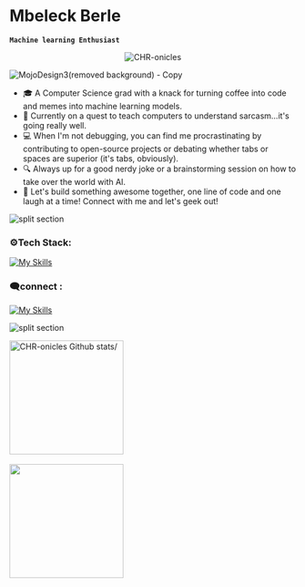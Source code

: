 # Mbeleck Berle
**`Machine learning Enthusiast`**

<p align="center"> <img src="https://komarev.com/ghpvc/?username=MbeleckBerle&label=Profile%20views&color=E0245E&style=flat" alt="CHR-onicles" /> </p>

![MojoDesign3(removed background) - Copy](https://github.com/MbeleckBerle/MbeleckBerle/assets/91129216/83cf9f32-f370-4243-a16f-74348540ab98)

<ul>
<li> 🎓 A Computer Science grad with a knack for turning coffee into code and memes into machine learning models.</li>
<li> 🧠 Currently on a quest to teach computers to understand sarcasm...it's going really well.</li>
<li> 💻 When I'm not debugging, you can find me procrastinating by contributing to open-source projects or debating whether tabs or spaces are superior (it's tabs, obviously).</li>
<li> 🔍 Always up for a good nerdy joke or a brainstorming session on how to take over the world with AI.</li>
<li> 🚀 Let's build something awesome together, one line of code and one laugh at a time! Connect with me and let's geek out!</li>
</ul>


![split section](https://github.com/user-attachments/assets/4a8b3f90-8837-4a67-bf4e-7d75f90b50b9)
<h3 align="left">⚙Tech Stack:</h3>

[![My Skills](https://skillicons.dev/icons?i=tensorflow,pytorch,python,qt,mysql,sqlite,mongodb,html,css,js,react,nodejs,graphql&theme=dark)](https://skillicons.dev)

<h3>🗨connect :</h3>

[![My Skills](https://skillicons.dev/icons?i=linkedin&theme=dark)](https://www.linkedin.com/in/mbeleck-b-7a9818255/)

![split section](https://github.com/user-attachments/assets/4a8b3f90-8837-4a67-bf4e-7d75f90b50b9)


<div style="display: flex; flex-direction: column;">
    <a><img height=200 src="https://github-readme-stats.vercel.app/api?username=MbeleckBerle&show_icons=true&include_all_commits=true&theme=dracula&count_private=true" alt="CHR-onicles Github stats/"></a>
    <br />
    <a><img height=200 src="https://github-readme-streak-stats.herokuapp.com/?user=MbeleckBerle&theme=dracula" /></a>
    <br />
</div>




<!-- <img width="500" src="https://metrics.lecoq.io/CHR-onicles" alt="Github Metrics"> -->

